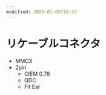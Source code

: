 ```yaml
---
modified: 2025-01-05T18:37
---
```

# リケーブルコネクタ

- MMCX
- 2pin
    - CIEM 0.78
    - QDC
    - Fit Ear